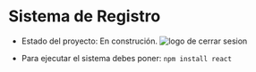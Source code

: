 <h1>Sistema de Registro</h1>

- Estado del proyecto: En construción.
![logo de cerrar sesion](https://github.com/user-attachments/assets/aac707a3-add5-4965-b354-cb812dd614a1)

- Para ejecutar el sistema debes poner:
```npm install react```
